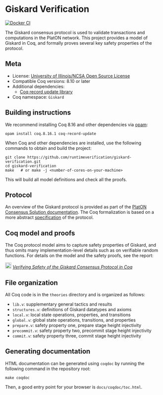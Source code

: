 # Giskard Verification

[![Docker CI][docker-action-shield]][docker-action-link]

[docker-action-shield]: https://github.com/runtimeverification/giskard-verification/workflows/Docker%20CI/badge.svg?branch=master
[docker-action-link]: https://github.com/runtimeverification/giskard-verification/actions?query=workflow:"Docker%20CI"




The Giskard consensus protocol is used to validate transactions and computations
in the PlatON network. This project provides a model of Giskard in Coq, and formally
proves several key safety properties of the protocol.

## Meta

- License: [University of Illinois/NCSA Open Source License](LICENSE.md)
- Compatible Coq versions: 8.10 or later
- Additional dependencies:
  - [Coq record update library](https://github.com/tchajed/coq-record-update)
- Coq namespace: `Giskard`

## Building instructions

We recommend installing Coq 8.16 and other dependencies
via [opam](http://opam.ocaml.org/doc/Install.html):
```shell
opam install coq.8.16.1 coq-record-update
```
When Coq and other dependencies are installed, use the following commands
to obtain and build the project:
```shell
git clone https://github.com/runtimeverification/giskard-verification.git
cd giskard-verification
make   # or make -j <number-of-cores-on-your-machine>
```
This will build all model definitions and check all the proofs.

## Protocol

An overview of the Giskard protocol is provided as part of the
[PlatON Consensus Solution documentation](https://devdocs.platon.network/docs/en/PlatON_Solution/).
The Coq formalization is based on a more abstract [specification](https://arxiv.org/abs/2010.02124)
of the protocol.

## Coq model and proofs

The Coq protocol model aims to capture safety properties of Giskard, and thus omits
many implementation-level details such as on verifiable random functions.
For details on the model and the safety proofs, see the report:

<img src="resources/pdf-icon.png" alt="PDF" width="20" /> *[Verifying Safety of the Giskard Consensus Protocol in Coq](https://github.com/runtimeverification/giskard-verification/blob/master/report/report.pdf)*

## File organization

All Coq code is in the `theories` directory and is organized as follows:

- `lib.v`: supplementary general tactics and results
- `structures.v`: definitions of Giskard datatypes and axioms
- `local.v`: local state operations, properties, and transitions
- `global.v`: global state operations, transitions, and properties
- `prepare.v`: safety property one, prepare stage height injectivity
- `precommit.v`: safety property two, precommit stage height injectivity
- `commit.v`: safety property three, commit stage height injectivity

## Generating documentation

HTML documentation can be generated using `coqdoc` by running the following
command in the repository root:
```
make coqdoc
```
Then, a good entry point for your browser is `docs/coqdoc/toc.html`.
